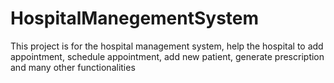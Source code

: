 # HospitalManegementSystem
This project is for the hospital management system, help the hospital to add appointment, schedule appointment, add new patient, generate prescription and many other functionalities
